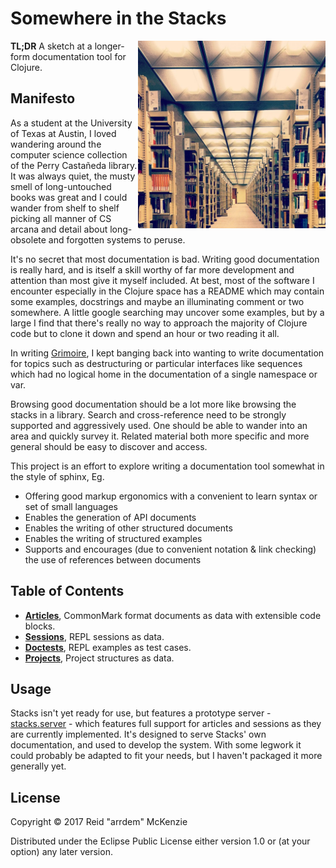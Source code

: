 # Somewhere in the Stacks
<img align="right" src="https://github.com/arrdem/stacks/raw/master/etc/stacks.jpg" width=300/>

**TL;DR** A sketch at a longer-form documentation tool for Clojure.

## Manifesto

As a student at the University of Texas at Austin, I loved wandering around the computer science collection of the Perry Castañeda library.
It was always quiet, the musty smell of long-untouched books was great and I could wander from shelf to shelf picking all manner of CS arcana and detail about long-obsolete and forgotten systems to peruse.

It's no secret that most documentation is bad.
Writing good documentation is really hard, and is itself a skill worthy of far more development and attention than most give it myself included.
At best, most of the software I encounter especially in the Clojure space has a README which may contain some examples, docstrings and maybe an illuminating comment or two somewhere.
A little google searching may uncover some examples, but by a large I find that there's really no way to approach the majority of Clojure code but to clone it down and spend an hour or two reading it all.

In writing [Grimoire](http://conj.io), I kept banging back into wanting to write documentation for topics such as destructuring or particular interfaces like sequences which had no logical home in the documentation of a single namespace or var.

Browsing good documentation should be a lot more like browsing the stacks in a library.
Search and cross-reference need to be strongly supported and aggressively used.
One should be able to wander into an area and quickly survey it.
Related material both more specific and more general should be easy to discover and access.

This project is an effort to explore writing a documentation tool somewhat in the style of sphinx, Eg.

- Offering good markup ergonomics with a convenient to learn syntax or set of small languages
- Enables the generation of API documents
- Enables the writing of other structured documents
- Enables the writing of structured examples
- Supports and encourages (due to convenient notation & link checking) the use of references between documents

## Table of Contents

- [**Articles**](doc/articles.md), CommonMark format documents as data with extensible code blocks.
- [**Sessions**](doc/sessions.md), REPL sessions as data.
- [**Doctests**](doc/doctests.md), REPL examples as test cases.
- [**Projects**](doc/projects.md), Project structures as data.

## Usage

Stacks isn't yet ready for use, but features a prototype server - [stacks.server](src/dev/stacks/server.clj) - which features full support for articles and sessions as they are currently implemented.
It's designed to serve Stacks' own documentation, and used to develop the system.
With some legwork it could probably be adapted to fit your needs, but I haven't packaged it more generally yet.

## License

Copyright © 2017 Reid "arrdem" McKenzie

Distributed under the Eclipse Public License either version 1.0 or (at your option) any later version.
